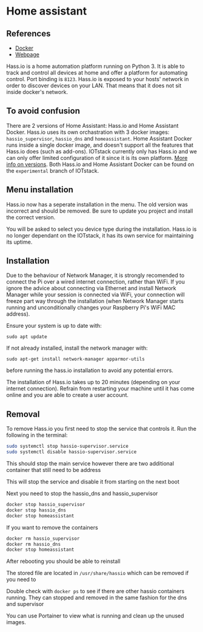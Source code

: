 # Home assistant
## References
- [Docker](https://hub.docker.com/r/homeassistant/home-assistant/)
- [Webpage](https://www.home-assistant.io/)

Hass.io is a home automation platform running on Python 3. It is able to track and control all devices at home and offer a platform for automating control. Port binding is `8123`.
Hass.io is exposed to your hosts' network in order to discover devices on your LAN. That means that it does not sit inside docker's network.

## To avoid confusion
There are 2 versions of Home Assistant: Hass.io and Home Assistant Docker. Hass.io uses its own orchastration with 3 docker images: `hassio_supervisor`, `hassio_dns` and `homeassistant`. Home Assistant Docker runs inside a single docker image, and doesn't support all the features that Hass.io does (such as add-ons). IOTstack currently only has Hass.io and we can only offer limited configuration of it since it is its own platform. [More info on versions](https://www.home-assistant.io/docs/installation/#recommended). Both Hass.io and Home Assistant Docker can be found on the `experimental` branch of IOTstack.

## Menu installation
Hass.io now has a seperate installation in the menu. The old version was incorrect and should be removed. Be sure to update you project and install the correct version.

You will be asked to select you device type during the installation. Hass.io is no longer dependant on the IOTstack, it has its own service for maintaining its uptime.

## Installation
Due to the behaviour of Network Manager, it is strongly recomended to connect the Pi over a wired internet connection, rather than WiFi.
If you ignore the advice about connecting via Ethernet and install Network Manager while your session is connected via WiFi, your connection will freeze part way through the installation (when Network Manager starts running and unconditionally changes your Raspberry Pi's WiFi MAC address).

Ensure your system is up to date with:
```
sudo apt update
```
If not already installed, install the network manager with:
```
sudo apt-get install network-manager apparmor-utils
```
before running the hass.io installation to avoid any potential errors.

The installation of Hass.io takes up to 20 minutes (depending on your internet connection). Refrain from restarting your machine until it has come online and you are able to create a user account.

## Removal

To remove Hass.io you first need to stop the service that controls it. Run the following in the terminal: 

```bash
sudo systemctl stop hassio-supervisor.service
sudo systemctl disable hassio-supervisor.service
```

This should stop the main service however there are two additional container that still need to be address

This will stop the service and disable it from starting on the next boot

Next you need to stop the hassio_dns and hassio_supervisor

```bash
docker stop hassio_supervisor
docker stop hassio_dns
docker stop homeassistant
```

If you want to remove the containers

```bash
docker rm hassio_supervisor
docker rm hassio_dns
docker stop homeassistant
```

After rebooting you should be able to reinstall

The stored file are located in `/usr/share/hassio` which can be removed if you need to

Double check with `docker ps` to see if there are other hassio containers running. They can stopped and removed in the same fashion for the dns and supervisor

You can use Portainer to view what is running and clean up the unused images.
